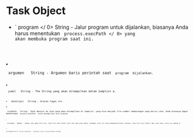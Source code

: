 # Task Object

* ` program </ 0> String - Jalur program untuk dijalankan, biasanya Anda harus menentukan <code> process.execPath </ 0> yang akan membuka program saat ini.</p></li>
<li><p spaces-before="0"><code> argumen </ 0>  String - Argumen baris perintah saat <code> program </ 0> dijalankan.</p></li>
<li><p spaces-before="0"><code> judul </ 0>  String - The String yang akan ditampilkan dalam Jumplist a.</p></li>
<li><code> deskripsi </ 0>  String - Uraian tugas ini.</li>
<li><p spaces-before="0"><code> iconPath </ 0>  String - Path absolut ke ikon yang akan ditampilkan di JumpList, yang bisa menjadi file sumber sembarangan yang berisi ikon. Anda biasanya dapat menentukan <code> process.execPath </ 0> untuk menampilkan ikon program.</p></li>
<li><p spaces-before="0"><code> iconIndex </ 0>  Number - Indeks ikon pada file icon. Jika file ikon terdiri dari dua ikon atau lebih, tetapkan nilai ini untuk mengidentifikasi ikonnya. Jika file icon terdiri dari satu ikon, nilai ini adalah 0.</p></li>
<li><p spaces-before="0"><code>workingDirectory` String (opsional) - Direktori kerja. Secara default kosong.
